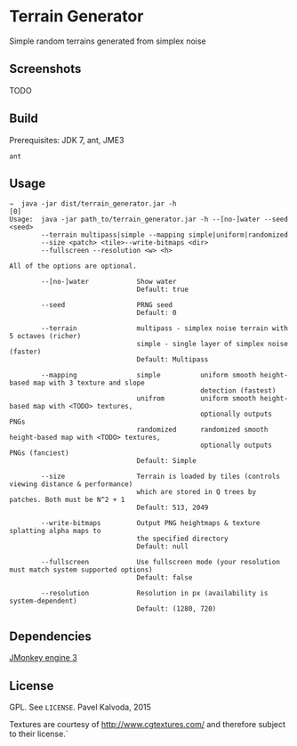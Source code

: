 # Terrain Generator
Simple random terrains generated from simplex noise

## Screenshots

TODO

## Build

Prerequisites: JDK 7, ant, JME3

```
ant
```

## Usage

```
⇒  java -jar dist/terrain_generator.jar -h                                                            [0]
Usage:  java -jar path_to/terrain_generator.jar -h --[no-]water --seed <seed>
        --terrain multipass|simple --mapping simple|uniform|randomized
        --size <patch> <tile>--write-bitmaps <dir>
        --fullscreen --resolution <w> <h>

All of the options are optional.

        --[no-]water            Show water
                                Default: true

        --seed                  PRNG seed
                                Default: 0

        --terrain               multipass - simplex noise terrain with 5 octaves (richer)
                                simple - single layer of simplex noise (faster)
                                Default: Multipass

        --mapping               simple          uniform smooth height-based map with 3 texture and slope
                                                detection (fastest)
                                unifrom         uniform smooth height-based map with <TODO> textures,
                                                optionally outputs PNGs
                                randomized      randomized smooth height-based map with <TODO> textures,
                                                optionally outputs PNGs (fanciest)
                                Default: Simple

        --size                  Terrain is loaded by tiles (controls viewing distance & performance)
                                which are stored in Q trees by patches. Both must be N^2 + 1
                                Default: 513, 2049

        --write-bitmaps         Output PNG heightmaps & texture splatting alpha maps to
                                the specified directory
                                Default: null

        --fullscreen            Use fullscreen mode (your resolution must match system supported options)
                                Default: false

        --resolution            Resolution in px (availability is system-dependent)
                                Default: (1280, 720)
```

## Dependencies

[JMonkey engine 3](http://jmonkeyengine.org/)

## License

GPL. See `LICENSE`. Pavel Kalvoda, 2015

Textures are courtesy of http://www.cgtextures.com/ and therefore subject to their license.`